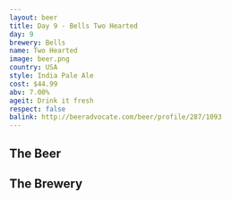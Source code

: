 ```yaml
---
layout: beer
title: Day 9 - Bells Two Hearted
day: 9
brewery: Bells
name: Two Hearted
image: beer.png
country: USA
style: India Pale Ale
cost: $44.99
abv: 7.00%
ageit: Drink it fresh
respect: false
balink: http://beeradvocate.com/beer/profile/287/1093
---
```

## The Beer

## The Brewery

